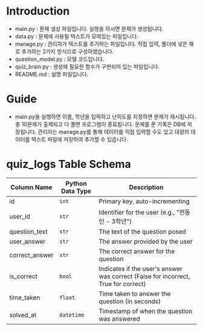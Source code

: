 # Introduction

- main.py : 문제 생성 파일입니다. 실행을 하시면 문제가 생성됩니다.
- data.py : 문제에 사용될 텍스트가 모여있는 파일입니다.
- manage.py : 관리자가 텍스트를 추가하는 파일입니다. 직접 입력, 폴더에 넣은 채로 추가하는 2가지 방식으로 구성하였습니다.
- question_model.py : 모델 코드입니다.
- quiz_brain.py : 생성에 필요한 함수가 구현되어 있는 파일입니다.
- README.md : 설명 파일입니다.

# Guide

- main.py을 실행하면 이름, 학년을 입력하고 난이도를 지정하면 문제가 제시됩니다. 총 10문제가 출제되고 다 풀면 프로그램이 종료됩니다. 문제를 푼 기록은 DB에 저장됩니다. 관리자는 manage.py를 통해 데이터를 직접 입력할 수도 있고 대량의 데이터를 텍스트 파일에 저장하여 추가할 수 있습니다.

# quiz_logs Table Schema

| Column Name    | Python Data Type | Description                                                                        |
| -------------- | ---------------- | ---------------------------------------------------------------------------------- |
| id             | `int`            | Primary key, auto-incrementing                                                     |
| user_id        | `str`            | Identifier for the user (e.g., "전동인 - 3학년")                                   |
| question_text  | `str`            | The text of the question posed                                                     |
| user_answer    | `str`            | The answer provided by the user                                                    |
| correct_answer | `str`            | The correct answer for the question                                                |
| is_correct     | `bool`           | Indicates if the user's answer was correct (False for incorrect, True for correct) |
| time_taken     | `float`          | Time taken to answer the question (in seconds)                                     |
| solved_at      | `datetime`       | Timestamp of when the question was answered                                        |
